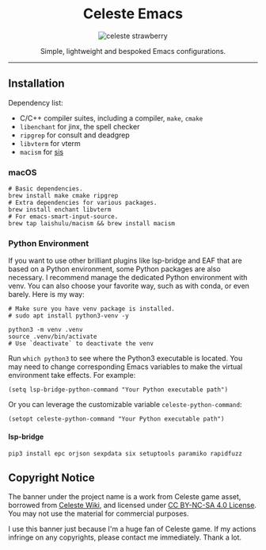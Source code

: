<div align="center">

# Celeste Emacs

<img src="https://static.miraheze.org/celestewiki/a/ac/Strawberry_flap.gif" alt="celeste strawberry"/>

Simple, lightweight and bespoked Emacs configurations.

</div>

---

## Installation

Dependency list:

- C/C++ compiler suites, including a compiler, `make`, `cmake`
- `libenchant` for jinx, the spell checker
- `ripgrep` for consult and deadgrep
- `libvterm` for vterm
- `macism` for [sis](https://github.com/laishulu/emacs-smart-input-source)

### macOS

``` shell
# Basic dependencies.
brew install make cmake ripgrep
# Extra dependencies for various packages.
brew install enchant libvterm
# For emacs-smart-input-source.
brew tap laishulu/macism && brew install macism
```

### Python Environment

If you want to use other brilliant plugins like lsp-bridge and EAF that are
based on a Python environment, some Python packages are also necessary. I
recommend manage the dedicated Python environment with venv. You can also choose
your favorite way, such as with conda, or even barely. Here is my way:

``` shell
# Make sure you have venv package is installed.
# sudo apt install python3-venv -y

python3 -m venv .venv
source .venv/bin/activate
# Use `deactivate` to deactivate the venv
```

Run `which python3` to see where the Python3 executable is located. You may need
to change corresponding Emacs variables to make the virtual environment take
effects. For example:

``` emacs-lisp
(setq lsp-bridge-python-command "Your Python executable path")
```

Or you can leverage the customizable variable `celeste-python-command`:

``` emacs-lisp
(setopt celeste-python-command "Your Python executable path")
```

#### lsp-bridge

``` shell
pip3 install epc orjson sexpdata six setuptools paramiko rapidfuzz
```

## Copyright Notice

The banner under the project name is a work from Celeste game asset, borrowed
from [Celeste Wiki](https://github.com/laishulu/emacs-smart-input-source), and
licensed under [CC BY-NC-SA 4.0
License](https://creativecommons.org/licenses/by-nc-sa/4.0/deed.en). You may not
use the material for commercial purposes.

I use this banner just because I'm a huge fan of Celeste game. If my actions
infringe on any copyrights, please contact me immediately. Thank a lot.
